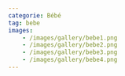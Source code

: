 ```yaml
---
categorie: Bébé
tag: bebe
images:
    - /images/gallery/bebe1.png
    - /images/gallery/bebe2.png
    - /images/gallery/bebe3.png
    - /images/gallery/bebe4.png
---
```

